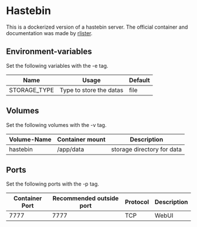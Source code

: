 # Hastebin
This is a dockerized version of a hastebin server.
The official container and documentation was made by [rlister](https://hub.docker.com/r/rlister/hastebin).

## Environment-variables
Set the following variables with the -e tag.

| Name         | Usage                   | Default |
| ------------ | ----------------------- | ------- |
| STORAGE_TYPE | Type to store the datas | file    |

## Volumes
Set the following volumes with the -v tag.

| Volume-Name      | Container mount | Description                |
| ---------------- | --------------- | -------------------------- |
| hastebin         | /app/data       | storage directory for data |

## Ports
Set the following ports with the -p tag.

| Container Port | Recommended outside port | Protocol | Description |
| -------------- | ------------------------ | -------- | ----------- |
| 7777           | 7777                     | TCP      | WebUI       |
